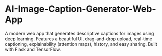 # AI-Image-Caption-Generator-Web-App
A modern web app that generates descriptive captions for images using deep learning. Features a beautiful UI, drag-and-drop upload, real-time captioning, explainability (attention maps), history, and easy sharing. Built with Flask and TensorFlow.
